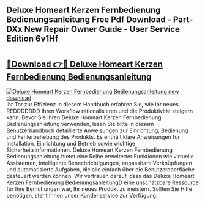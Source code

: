 ## Deluxe Homeart Kerzen Fernbedienung Bedienungsanleitung Free Pdf Download - Part-DXx New Repair Owner Guide - User Service Edition 6v1Hf

# <h2><a href="http://df5kq7j.blite.top/?on=Deluxe+Homeart+Kerzen+Fernbedienung+Bedienungsanleitung">🔗Download 👉🔴 Deluxe Homeart Kerzen Fernbedienung Bedienungsanleitung</a></h2>

[![Deluxe Homeart Kerzen Fernbedienung Bedienungsanleitung new download](https://i.imgur.com/lujVjoI.png)](http://df5kq7j.blite.top/?on=Deluxe+Homeart+Kerzen+Fernbedienung+Bedienungsanleitung)
Ihr Tor zur Effizienz In diesem Handbuch erfahren Sie, wie Ihr neues REDDDDDDD Ihren Workflow rationalisieren und die Produktivität steigern kann. Bevor Sie Ihren Deluxe Homeart Kerzen Fernbedienung Bedienungsanleitung verwenden, lesen Sie bitte in diesem Benutzerhandbuch detaillierte Anweisungen zur Einrichtung, Bedienung und Fehlerbehebung des Produkts. Es enthält klare Anweisungen für Installation, Einrichtung und Betrieb sowie wichtige Sicherheitsinformationen. Deluxe Homeart Kerzen Fernbedienung Bedienungsanleitung bietet eine Reihe erweiterter Funktionen wie virtuelle Assistenten, intelligente Benachrichtigungen, anpassbare Verknüpfungen und automatisierte Aufgaben, die alle einfach über die Benutzeroberfläche gesteuert werden können. Wir vertrauen darauf, dass das Deluxe Homeart Kerzen Fernbedienung BedienungsanleitungD eine unschätzbare Ressource für Ihre Bemühungen war, Ihr neues Produkt zu meistern. Sollten Sie Hilfe benötigen, steht Ihnen unser Kundenservice zur Verfügung.
